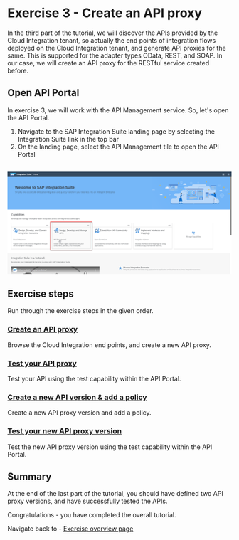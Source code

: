 # Exercise 3 - Create an API proxy

In the third part of the tutorial, we will discover the APIs provided by the Cloud Integration tenant, so actually the end points of integration flows deployed on the Cloud Integration tenant, and generate API proxies for the same. This is supported for the adapter types OData, REST, and SOAP. In our case, we will create an API proxy for the RESTful service created before.

## Open API Portal

In exercise 3, we will work with the API Management service. So, let's open the API Portal.
1. Navigate to the SAP Integration Suite landing page by selecting the Integration Suite link in the top bar
1. On the landing page, select the API Management tile to open the API Portal

<br>![Integration Suite landing page](/exercises/ex3/images/APIM_LandingPage.png)

## Exercise steps

Run through the exercise steps in the given order.

### [Create an API proxy](/exercises/ex3/ex31)
Browse the Cloud Integration end points, and create a new API proxy.

### [Test your API proxy](/exercises/ex3/ex32)
Test your API using the test capability within the API Portal.

### [Create a new API version & add a policy](/exercises/ex3/ex33)
Create a new API proxy version and add a policy.

### [Test your new API proxy version](/exercises/ex3/ex34)
Test the new API proxy version using the test capability within the API Portal.

## Summary

At the end of the last part of the tutorial, you should have defined two API proxy versions, and have successfully tested the APIs.

Congratulations - you have completed the overall tutorial.

Navigate back to - [Exercise overview page](/README.md)

